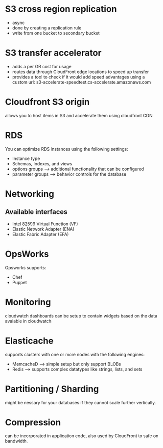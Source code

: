 # S3 cross region replication
- async
- done by creating a replication rule
- write from one bucket to secondary bucket
# S3 transfer accelerator
- adds a per GB cost for usage
- routes data through CloudFront edge locations to speed up transfer
- provides a tool to check if it would add speed advantages using a custom url: s3-accelerate-speedtest.cs-accelerate.amazonaws.com
# Cloudfront S3 origin
allows you to host items in S3 and accelerate them using cloudfront CDN
# RDS
You can optimize RDS instances using the following settings:
- Instance type
- Schemas, Indexes, and views
- options groups --> additional functionality that can be configured
- parameter groups --> behavior controls for the database
# Networking
## Available interfaces
- Intel 82599 Virtual Function (VF)
- Elastic Network Adapter (ENA)
- Elastic Fabric Adapter (EFA)
# OpsWorks
Opsworks supports:
- Chef
- Puppet
# Monitoring
cloudwatch dashboards can be setup to contain widgets based on the data avaiable in cloudwatch
# Elasticache
supports clusters with one or more nodes with the following engines:
- MemcacheD --> simple setup but only support BLOBs
- Redis --> supports complex datatypes like strings, lists, and sets
# Partitioning / Sharding
might be nessary for your databases if they cannot scale further vertically.
# Compression
can be incorporated in application code, also used by CloudFront to safe on bandwidth.

